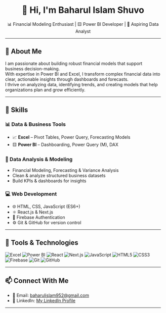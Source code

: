 <h1 align="center">👋 Hi, I'm Baharul Islam Shuvo</h1>

<p align="center">
  📊 Financial Modeling Enthusiast | 🟨 Power BI Developer | 💼 Aspiring Data Analyst 
</p>

---

## 🚀 About Me

I am passionate about building robust financial models that support business decision-making.  
With expertise in Power BI and Excel, I transform complex financial data into clear, actionable insights through dashboards and forecasts.  
I thrive on analyzing data, identifying trends, and creating models that help organizations plan and grow efficiently.

---

## 🔧 Skills

### 📊 Data & Business Tools
- 📈 **Excel** – Pivot Tables, Power Query, Forecasting Models
- 🟨 **Power BI** – Dashboarding, Power Query (M), DAX

### 🧠 Data Analysis & Modeling
- Financial Modeling, Forecasting & Variance Analysis  
- Clean & analyze structured business datasets  
- Build KPIs & dashboards for insights

### 💻 Web Development
- 🌐 HTML, CSS, JavaScript (ES6+)
- ⚛️ React.js & Next.js
- 🔐 Firebase Authentication
- ⚙️ Git & GitHub for version control

---

## 🧰 Tools & Technologies

![Excel](https://img.shields.io/badge/Excel-217346?style=for-the-badge&logo=microsoft-excel&logoColor=white)
![Power BI](https://img.shields.io/badge/PowerBI-F2C811?style=for-the-badge&logo=powerbi&logoColor=black)
![React](https://img.shields.io/badge/React-20232A?style=for-the-badge&logo=react&logoColor=61DAFB)
![Next.js](https://img.shields.io/badge/Next.js-000000?style=for-the-badge&logo=next.js&logoColor=white)
![JavaScript](https://img.shields.io/badge/JavaScript-F7DF1E?style=for-the-badge&logo=javascript&logoColor=black)
![HTML5](https://img.shields.io/badge/HTML5-E34F26?style=for-the-badge&logo=html5&logoColor=white)
![CSS3](https://img.shields.io/badge/CSS3-1572B6?style=for-the-badge&logo=css3&logoColor=white)
![Firebase](https://img.shields.io/badge/Firebase-FFCA28?style=for-the-badge&logo=firebase&logoColor=black)
![Git](https://img.shields.io/badge/Git-F05032?style=for-the-badge&logo=git&logoColor=white)
![GitHub](https://img.shields.io/badge/GitHub-181717?style=for-the-badge&logo=github&logoColor=white)

---

## 📫 Connect With Me

- 📧 Email: baharulislam952@gmail.com  
- 💼 LinkedIn: [My LinkedIn Profile](https://www.linkedin.com/in/md-baharul-islam-shuvo-780484369/)  

---

